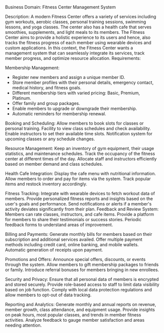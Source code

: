 Business Domain: Fitness Center Management System

Description:
A modern Fitness Center offers a variety of services including gym workouts, aerobic classes, personal training
sessions, swimming lessons, and yoga classes. The center also has a health cafe that serves smoothies, supplements, and
light meals to its members. The Fitness Center aims to provide a holistic experience to its users and hence, also tracks
the fitness progress of each member using wearable devices and custom applications. In this context, the Fitness Center
wants a management system that can seamlessly integrate its services, track member progress, and optimize resource
allocation.
Requirements:

Membership Management:
- Register new members and assign a unique member ID.
- Store member profiles with their personal details, emergency contact, medical history, and fitness goals.
- Different membership tiers with varied pricing: Basic, Premium, Platinum.
- Offer family and group packages.
- Enable members to upgrade or downgrade their membership.
- Automatic reminders for membership renewal.

Booking and Scheduling:
Allow members to book slots for classes or personal training.
Facility to view class schedules and check availability.
Enable instructors to set their available time slots.
Notification system for upcoming classes or any schedule changes.

Resource Management:
Keep an inventory of gym equipment, their usage statistics, and maintenance schedules.
Track the occupancy of the fitness center at different times of the day.
Allocate staff and instructors efficiently based on member demand and class schedules.

Health Cafe Integration:
Display the cafe menu with nutritional information.
Allow members to order and pay for items via the system.
Track popular items and restock inventory accordingly.

Fitness Tracking:
Integrate with wearable devices to fetch workout data of members.
Provide personalized fitness reports and insights based on the user's goals and performance.
Send notifications or alerts if a member's activity deviates significantly from their plan.
Feedback and Review System:
Members can rate classes, instructors, and cafe items.
Provide a platform for members to share their testimonials or success stories.
Periodic feedback forms to understand areas of improvement.

Billing and Payments:
Generate monthly bills for members based on their subscription and additional services availed.
Offer multiple payment methods including credit card, online banking, and mobile wallets.
Automatic generation of receipts upon payment.

Promotions and Offers:
Announce special offers, discounts, or events through the system.
Allow members to gift membership packages to friends or family.
Introduce referral bonuses for members bringing in new enrollees.

Security and Privacy:
Ensure that all personal data of members is encrypted and stored securely.
Provide role-based access to staff to limit data visibility based on job function.
Comply with local data protection regulations and allow members to opt-out of data tracking.

Reporting and Analytics:
Generate monthly and annual reports on revenue, member growth, class attendance, and equipment usage.
Provide insights on peak hours, most popular classes, and trends in member fitness activities.
Analyze feedback to gauge member satisfaction and areas needing attention.